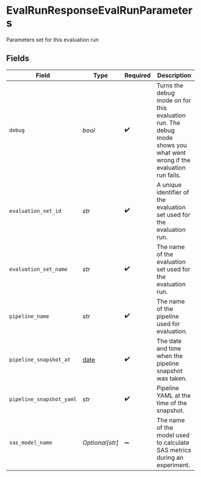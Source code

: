 # EvalRunResponseEvalRunParameters

Parameters set for this evaluation run


## Fields

| Field                                                                                                                  | Type                                                                                                                   | Required                                                                                                               | Description                                                                                                            |
| ---------------------------------------------------------------------------------------------------------------------- | ---------------------------------------------------------------------------------------------------------------------- | ---------------------------------------------------------------------------------------------------------------------- | ---------------------------------------------------------------------------------------------------------------------- |
| `debug`                                                                                                                | *bool*                                                                                                                 | :heavy_check_mark:                                                                                                     | Turns the debug mode on for this evaluation run. The debug mode shows you what went wrong if the evaluation run fails. |
| `evaluation_set_id`                                                                                                    | *str*                                                                                                                  | :heavy_check_mark:                                                                                                     | A unique identifier of the evaluation set used for the evaluation run.                                                 |
| `evaluation_set_name`                                                                                                  | *str*                                                                                                                  | :heavy_check_mark:                                                                                                     | The name of the evaluation set used for the evaluation run.                                                            |
| `pipeline_name`                                                                                                        | *str*                                                                                                                  | :heavy_check_mark:                                                                                                     | The name of the pipeline used for evaluation.                                                                          |
| `pipeline_snapshot_at`                                                                                                 | [date](https://docs.python.org/3/library/datetime.html#date-objects)                                                   | :heavy_check_mark:                                                                                                     | The date and time when the pipeline snapshot was taken.                                                                |
| `pipeline_snapshot_yaml`                                                                                               | *str*                                                                                                                  | :heavy_check_mark:                                                                                                     | Pipeline YAML at the time of the snapshot.                                                                             |
| `sas_model_name`                                                                                                       | *Optional[str]*                                                                                                        | :heavy_minus_sign:                                                                                                     | The name of the model used to calculate SAS metrics during an experiment.                                              |